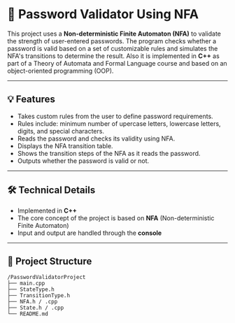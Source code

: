 # 🔐 Password Validator Using NFA

This project uses a **Non-deterministic Finite Automaton (NFA)** to validate the strength of user-entered passwords. The program checks whether a password is valid based on a set of customizable rules and simulates the NFA's transitions to determine the result. Also it is implemented in **C++** as part of a Theory of Automata and Formal Language course and based on an object-oriented programming (OOP).

---

## 💡 Features

- Takes custom rules from the user to define password requirements.
- Rules include: minimum number of upercase letters, lowercase letters, digits, and special characters.
- Reads the password and checks its validity using NFA.
- Displays the NFA transition table.
- Shows the transition steps of the NFA as it reads the password.
- Outputs whether the password is valid or not.

---

## 🛠 Technical Details

- Implemented in **C++**
- The core concept of the project is based on **NFA** (Non-deterministic Finite Automaton)
- Input and output are handled through the **console**

---

## 📁 Project Structure

```
/PasswordValidatorProject
├── main.cpp
├── StateType.h
├── TransitionType.h
├── NFA.h / .cpp
├── State.h / .cpp
└── README.md
```
